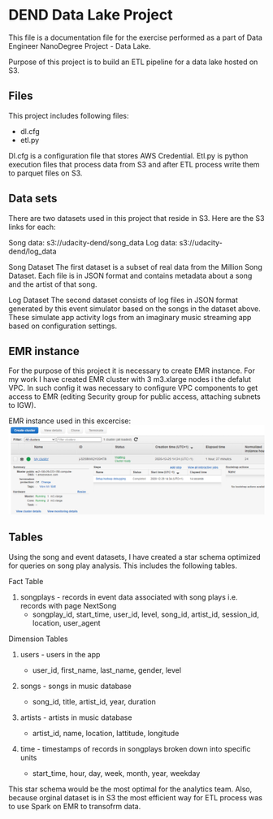 # DEND Data Lake Project
This file is a documentation file for the exercise performed as a part of Data Engineer NanoDegree Project - Data Lake. 

Purpose of this project is to build an ETL pipeline for a data lake hosted on S3. 


## Files
This project includes following files:
 - dl.cfg 
 - etl.py 

 
Dl.cfg is a configuration file that stores AWS Credential.
Etl.py is python execution files that process data from S3 and after ETL process write them to parquet files on S3.


## Data sets
There are two datasets used in this project that reside in S3. Here are the S3 links for each:

Song data: s3://udacity-dend/song_data
Log data: s3://udacity-dend/log_data

Song Dataset
The first dataset is a subset of real data from the Million Song Dataset. Each file is in JSON format and contains metadata about a song and the artist of that song. 

Log Dataset
The second dataset consists of log files in JSON format generated by this event simulator based on the songs in the dataset above. These simulate app activity logs from an imaginary music streaming app based on configuration settings.

## EMR instance
For the purpose of this project it is necessary to create EMR instance. For my work I have created EMR cluster with 3 m3.xlarge nodes i the defalut VPC. In such config it was necessary to configure VPC components to get access to EMR (editing Security group for public access, attaching subnets to IGW). 

EMR instance used in this excercise:
![alt text](https://github.com/matpl2/DEND_DATALAKE/blob/main/pict/emr.png)

## Tables
Using the song and event datasets, I have created a star schema optimized for queries on song play analysis. This includes the following tables.

Fact Table
1. songplays - records in event data associated with song plays i.e. records with page NextSong
   * songplay_id, start_time, user_id, level, song_id, artist_id, session_id, location, user_agent
   
Dimension Tables
1. users - users in the app
   * user_id, first_name, last_name, gender, level
   
2. songs - songs in music database
   * song_id, title, artist_id, year, duration
   
3. artists - artists in music database
    * artist_id, name, location, lattitude, longitude
    
4. time - timestamps of records in songplays broken down into specific units
    * start_time, hour, day, week, month, year, weekday
    

This star schema would be the most optimal for the analytics team. Also, because orginal dataset is in S3 the most efficient way for ETL process was to use Spark on EMR to transofrm data.
